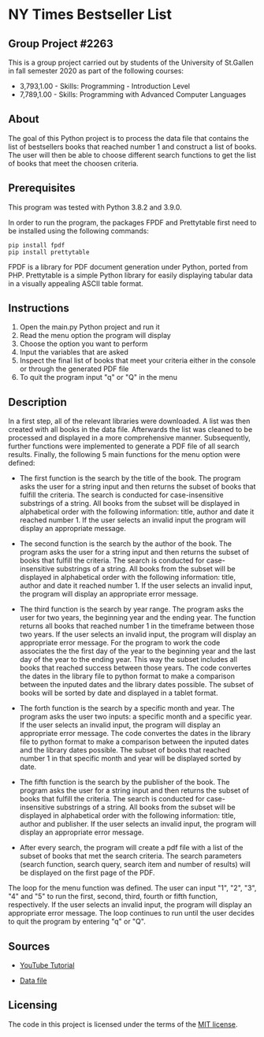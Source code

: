 # NY Times Bestseller List

## Group Project #2263
This is a group project carried out by students of the University of St.Gallen in fall semester 2020 as part of the following courses:
* 3,793,1.00 - Skills: Programming - Introduction Level
* 7,789,1.00 - Skills: Programming with Advanced Computer Languages

## About
The goal of this Python project is to process the data file that contains the list of bestsellers books that reached number 1 and construct a list of books.
The user will then be able to choose different search functions to get the list of books that meet the choosen criteria.

## Prerequisites
This program was tested with Python 3.8.2 and 3.9.0. 

In order to run the program, the packages FPDF and Prettytable first need to be installed using the following commands:

```
pip install fpdf
pip install prettytable
```
FPDF is a library for PDF document generation under Python, ported from PHP. 
Prettytable is a simple Python library for easily displaying tabular data in a visually appealing ASCII table format.

## Instructions
1. Open the main.py Python project and run it
2. Read the menu option the program will display
3. Choose the option you want to perform
4. Input the variables that are asked 
5. Inspect the final list of books that meet your criteria either in the console or through the generated PDF file
6. To quit the program input "q" or "Q" in the menu


## Description
In a first step, all of the relevant libraries were downloaded. A list was then created with all books in the data file.
Afterwards the list was cleaned to be processed and displayed in a more comprehensive manner. Subsequently, further functions were implemented to generate a PDF file of all search results. Finally, the following 5 main functions for the menu option were defined:

* The first function is the search by the title of the book. The program asks the user for a string input and then returns the subset of books that fulfill the criteria. The search is conducted for case-insensitive substrings of a string.
All books from the subset will be displayed in alphabetical order with the following information: title, author and date it reached number 1.
If the user selects an invalid input the program will display an appropriate message.

* The second function is the search by the author of the book. The program asks the user for a string input and then returns the subset of books that fulfill the criteria. The search is conducted for case-insensitive substrings of a string.
All books from the subset will be displayed in alphabetical order with the following information: title, author and date it reached number 1.
If the user selects an invalid input, the program will display an appropriate error message.

* The third function is the search by year range. The program asks the user for two years, the beginning year and the ending year. The function returns all books that reached number 1 in the timeframe between those two years.
If the user selects an invalid input, the program will display an appropriate error message. 
For the program to work the code associates the the first day of the year to the beginning year and the last day of the year to the ending year.
This way the subset includes all books that reached success between those years.
The code convertes the dates in the library file to python format to make a comparison between the inputed dates and the library dates possible.
The subset of books will be sorted by date and displayed in a tablet format.

* The forth function is the search by a specific month and year. The program asks the user two inputs: a specific month and a specific year.
If the user selects an invalid input, the program will display an appropriate error message.
The code convertes the dates in the library file to python format to make a comparison between the inputed dates and the library dates possible.
The subset of books that reached number 1 in that specific month and year will be displayed sorted by date.

* The fifth function is the search by the publisher of the book. The program asks the user for a string input and then returns the subset of books that fulfill the criteria. The search is conducted for case-insensitive substrings of a string.
All books from the subset will be displayed in alphabetical order with the following information: title, author and publisher.
If the user selects an invalid input, the program will display an appropriate error message.

* After every search, the program will create a pdf file with a list of the subset of books that met the search criteria. The search parameters (search function, search query, search item and number of results) will be displayed on the first page of the PDF.

The loop for the menu function was defined. The user can input "1", "2", "3", "4" and "5" to run the first, second, third, fourth or fifth function, respectively.
If the user selects an invalid input, the program will display an appropriate error message.
The loop continues to run until the user decides to quit the program by entering "q" or "Q".

## Sources
* [YouTube Tutorial](http://youtu.be/O4hNpq3Aiig)

* [Data file](https://drive.google.com/drive/folders/1xzpvleKVbRHnPR1SAKtJXcDCxg7K0Yhw)

## Licensing

The code in this project is licensed under the terms of the [MIT license](https://opensource.org/licenses/MIT).
